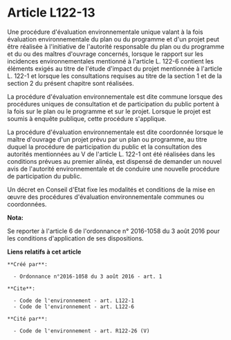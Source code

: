 # Article L122-13

Une procédure d'évaluation environnementale unique valant à la fois évaluation environnementale du plan ou du programme et
d'un projet peut être réalisée à l'initiative de l'autorité responsable du plan ou du programme et du ou des maîtres
d'ouvrage concernés, lorsque le rapport sur les incidences environnementales mentionné à l'article L. 122-6 contient les
éléments exigés au titre de l'étude d'impact du projet mentionnée à l'article L. 122-1 et lorsque les consultations requises
au titre de la section 1 et de la section 2 du présent chapitre sont réalisées. 

La procédure d'évaluation environnementale est dite commune lorsque des procédures uniques de consultation et de
participation du public portent à la fois sur le plan ou le programme et sur le projet. Lorsque le projet est soumis à
enquête publique, cette procédure s'applique. 

La procédure d'évaluation environnementale est dite coordonnée lorsque le maître d'ouvrage d'un projet prévu par un plan ou
programme, au titre duquel la procédure de participation du public et la consultation des autorités mentionnées au V de
l'article L. 122-1 ont été réalisées dans les conditions prévues au premier alinéa, est dispensé de demander un nouvel avis
de l'autorité environnementale et de conduire une nouvelle procédure de participation du public. 

Un décret en Conseil d'Etat fixe les modalités et conditions de la mise en œuvre des procédures d'évaluation environnementale
communes ou coordonnées.

**Nota:**

Se reporter à l'article 6 de l'ordonnance n° 2016-1058 du 3 août 2016 pour les conditions d'application de ses dispositions.

**Liens relatifs à cet article**

	**Créé par**:

	  - Ordonnance n°2016-1058 du 3 août 2016 - art. 1

	**Cite**:

	  - Code de l'environnement - art. L122-1
	  - Code de l'environnement - art. L122-6

	**Cité par**:

	  - Code de l'environnement - art. R122-26 (V)

